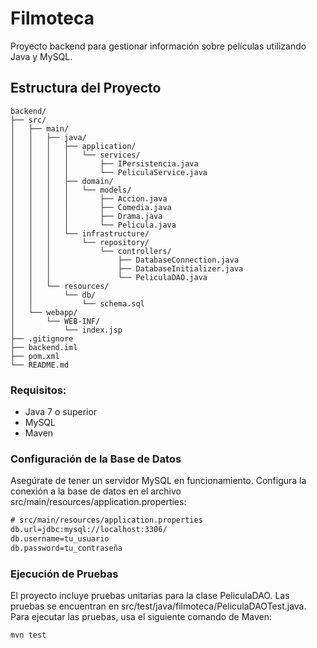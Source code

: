 # Filmoteca
Proyecto backend para gestionar información sobre películas utilizando Java y MySQL.

## Estructura del Proyecto

```plaintext
backend/
├── src/
│   ├── main/
│   │   ├── java/
│   │   │   ├── application/
│   │   │   │   └── services/
│   │   │   │       ├── IPersistencia.java
│   │   │   │       └── PeliculaService.java
│   │   │   ├── domain/
│   │   │   │   └── models/
│   │   │   │       ├── Accion.java
│   │   │   │       ├── Comedia.java
│   │   │   │       ├── Drama.java
│   │   │   │       └── Pelicula.java
│   │   │   └── infrastructure/
│   │   │       └── repository/
│   │   │           └── controllers/
│   │   │               ├── DatabaseConnection.java
│   │   │               ├── DatabaseInitializer.java
│   │   │               └── PeliculaDAO.java
│   │   └── resources/
│   │       └── db/
│   │           └── schema.sql
│   └── webapp/
│       └── WEB-INF/
│           └── index.jsp
├── .gitignore
├── backend.iml
├── pom.xml
└── README.md

```

### Requisitos:

- Java 7 o superior
- MySQL
- Maven

### Configuración de la Base de Datos

Asegúrate de tener un servidor MySQL en funcionamiento.
Configura la conexión a la base de datos en el archivo src/main/resources/application.properties:

```dtd
# src/main/resources/application.properties
db.url=jdbc:mysql://localhost:3306/
db.username=tu_usuario
db.password=tu_contraseña
```

### Ejecución de Pruebas

El proyecto incluye pruebas unitarias para la clase PeliculaDAO. Las pruebas se encuentran en src/test/java/filmoteca/PeliculaDAOTest.java.
Para ejecutar las pruebas, usa el siguiente comando de Maven:

```dtd
mvn test
```